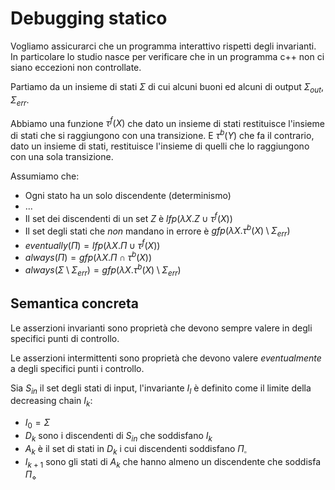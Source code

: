 # Debugging statico

Vogliamo assicurarci che un programma interattivo rispetti degli invarianti. In particolare lo studio nasce per verificare che in un programma c++ non ci siano eccezioni non controllate.

Partiamo da un insieme di stati $\Sigma$ di cui alcuni buoni ed alcuni di output $\Sigma_{out},\Sigma_{err}$.

Abbiamo una funzione $\tau^f(X)$ che dato un insieme di stati restituisce l'insieme di stati che si raggiungono con una transizione.
E $\tau^b(Y)$ che fa il contrario, dato un insieme di stati, restituisce l'insieme di quelli che lo raggiungono con una sola transizione.

Assumiamo che:
* Ogni stato ha un solo discendente (determinismo)
* ...
* Il set dei discendenti di un set $Z$ è $lfp(\lambda X.Z\cup\tau^f(X))$
* Il set degli stati che *non* mandano in errore è $gfp(\lambda X.\tau^b(X)\setminus\Sigma_{err})$
* $eventually(\Pi)=lfp(\lambda X.\Pi\cup\tau^f(X))$
* $always(\Pi)=gfp(\lambda X.\Pi\cap\tau^b(X))$
* $always(\Sigma\setminus\Sigma_{err})=gfp(\lambda X.\tau^b(X)\setminus\Sigma_{err})$

## Semantica concreta

Le asserzioni invarianti sono proprietà che devono sempre valere in degli specifici punti di controllo.

Le asserzioni intermittenti sono proprietà che devono valere *eventualmente* a degli specifici punti i controllo.

Sia $S_{in}$ il set degli stati di input, l'invariante $I_l$ è definito come il limite della decreasing chain $I_k$:
* $I_0=\Sigma$
* $D_k$ sono i discendenti di $S_{in}$ che soddisfano $I_k$
* $A_k$ è il set di stati in $D_k$ i cui discendenti soddisfano $\Pi_\square$
* $I_{k+1}$ sono gli stati di $A_k$ che hanno almeno un discendente che soddisfa $\Pi_\diamond$